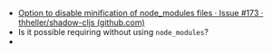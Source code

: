 - [Option to disable minification of node_modules files · Issue #173 · thheller/shadow-cljs (github.com)](https://github.com/thheller/shadow-cljs/issues/173)
- Is it possible requiring without using `node_modules`?
-
